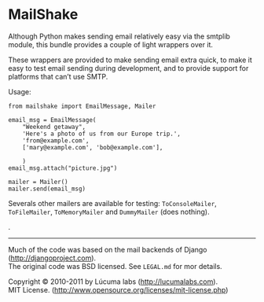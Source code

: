 # MailShake
    
Although Python makes sending email relatively easy via the smtplib module, this bundle provides a couple of light wrappers over it.

These wrappers are provided to make sending email extra quick, to make it easy to test email sending during development, and to provide support for platforms that can’t use SMTP.

Usage:

    from mailshake import EmailMessage, Mailer
    
    email_msg = EmailMessage(
        "Weekend getaway",
        'Here's a photo of us from our Europe trip.',
        'from@example.com',
        ['mary@example.com', 'bob@example.com'],
        
        )
    email_msg.attach("picture.jpg")
    
    mailer = Mailer()
    mailer.send(email_msg)

Severals other mailers are available for testing: `ToConsoleMailer`, `ToFileMailer`, `ToMemoryMailer` and `DummyMailer` (does nothing).

.

--------

Much of the code was based on the mail backends of Django (http://djangoproject.com).<br>
The original code was BSD licensed. See `LEGAL.md` for mor details.

Copyright © 2010-2011 by Lúcuma labs (http://lucumalabs.com).<br>
MIT License. (http://www.opensource.org/licenses/mit-license.php)
